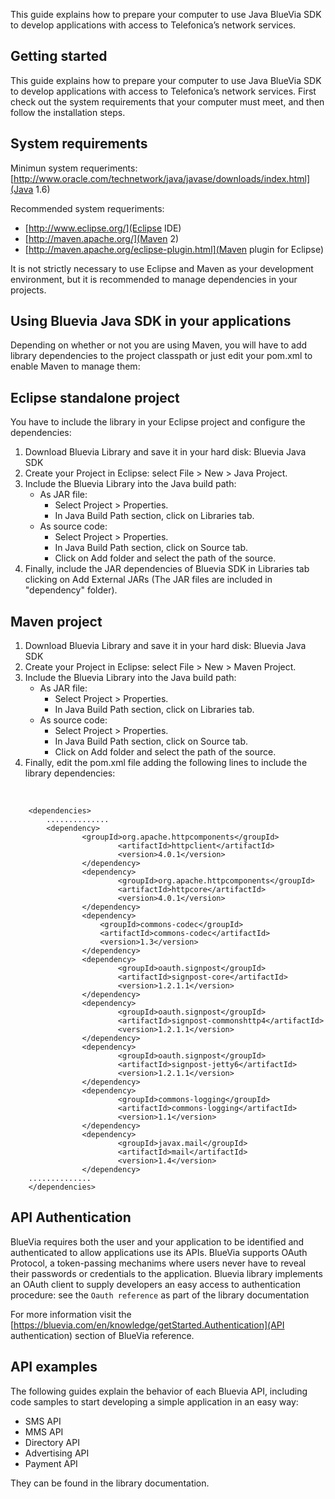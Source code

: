 This guide explains how to prepare your computer to use Java BlueVia SDK to develop applications with access to Telefonica’s network services.

## Getting started ##

This guide explains how to prepare your computer to use Java BlueVia SDK to develop applications with access to Telefonica’s network services. First check out the system requirements that your computer must meet, and then follow the installation steps.

## System requirements ##

Minimun system requeriments:
[http://www.oracle.com/technetwork/java/javase/downloads/index.html](Java 1.6)

Recommended system requeriments:

- [http://www.eclipse.org/](Eclipse IDE)
- [http://maven.apache.org/](Maven 2)
- [http://maven.apache.org/eclipse-plugin.html](Maven plugin for Eclipse)

It is not strictly necessary to use Eclipse and Maven as your development environment, but it is recommended to manage dependencies in your projects.

## Using Bluevia Java SDK in your applications ##

Depending on whether or not you are using Maven, you will have to add library dependencies to the project classpath or just edit your pom.xml to enable Maven to manage them:

## Eclipse standalone project ##


You have to include the library in your Eclipse project and configure the dependencies:

1. Download Bluevia Library and save it in your hard disk: Bluevia Java SDK
2. Create your Project in Eclipse: select File > New > Java Project.
3. Include the Bluevia Library into the Java build path:
    - As JAR file:
        - Select Project > Properties.
        - In Java Build Path section, click on Libraries tab.
    - As source code:
        - Select Project > Properties.
        - In Java Build Path section, click on Source tab.
        - Click on Add folder and select the path of the source.
4. Finally, include the JAR dependencies of Bluevia SDK in Libraries tab clicking on Add External JARs (The JAR files are included in "dependency" folder). 

## Maven project ##

1. Download Bluevia Library and save it in your hard disk: Bluevia Java SDK
2. Create your Project in Eclipse: select File > New > Maven Project.
3. Include the Bluevia Library into the Java build path:
    - As JAR file:
        - Select Project > Properties.
        - In Java Build Path section, click on Libraries tab.
    - As source code:
        - Select Project > Properties.  
        - In Java Build Path section, click on Source tab.
        - Click on Add folder and select the path of the source.
4. Finally, edit the pom.xml file adding the following lines to include the library dependencies:

&nbsp;

        <dependencies>
            ..............
            <dependency>    
                    <groupId>org.apache.httpcomponents</groupId>
                            <artifactId>httpclient</artifactId>
                            <version>4.0.1</version>
                    </dependency>
                    <dependency>    
                            <groupId>org.apache.httpcomponents</groupId>
                            <artifactId>httpcore</artifactId>
                            <version>4.0.1</version>
                    </dependency>
                    <dependency>
                        <groupId>commons-codec</groupId>
                        <artifactId>commons-codec</artifactId>
                        <version>1.3</version>
                    </dependency>
                    <dependency>
                            <groupId>oauth.signpost</groupId>
                            <artifactId>signpost-core</artifactId>
                            <version>1.2.1.1</version>
                    </dependency>
                    <dependency>
                            <groupId>oauth.signpost</groupId>
                            <artifactId>signpost-commonshttp4</artifactId>
                            <version>1.2.1.1</version>
                    </dependency>
                    <dependency>
                            <groupId>oauth.signpost</groupId>
                            <artifactId>signpost-jetty6</artifactId>
                            <version>1.2.1.1</version>
                    </dependency>
                    <dependency>
                            <groupId>commons-logging</groupId>
                            <artifactId>commons-logging</artifactId>
                            <version>1.1</version>
                    </dependency>
                    <dependency>
                            <groupId>javax.mail</groupId>
                            <artifactId>mail</artifactId>
                            <version>1.4</version>
                    </dependency>
        ..............
        </dependencies>


## API Authentication ##

BlueVia requires both the user and your application to be identified and authenticated to allow applications use its APIs. BlueVia supports OAuth Protocol, a token-passing mechanims where users never have to reveal their passwords or credentials to the application. Bluevia library implements an OAuth client to supply developers an easy access to authentication procedure: see the `Oauth reference` as part of the library documentation 

For more information visit the [https://bluevia.com/en/knowledge/getStarted.Authentication](API authentication)  section of BlueVia reference.

## API examples ##

The following guides explain the behavior of each Bluevia API, including code samples to start developing a simple application in an easy way:

- SMS API
- MMS API
- Directory API
- Advertising API
- Payment API

They can be found in the library documentation.
